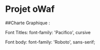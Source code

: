 # Projet oWaf


##Charte Graphique :

Font Titles:
font-family: 'Pacifico', cursive

Font body:
font-family: 'Roboto', sans-serif;
